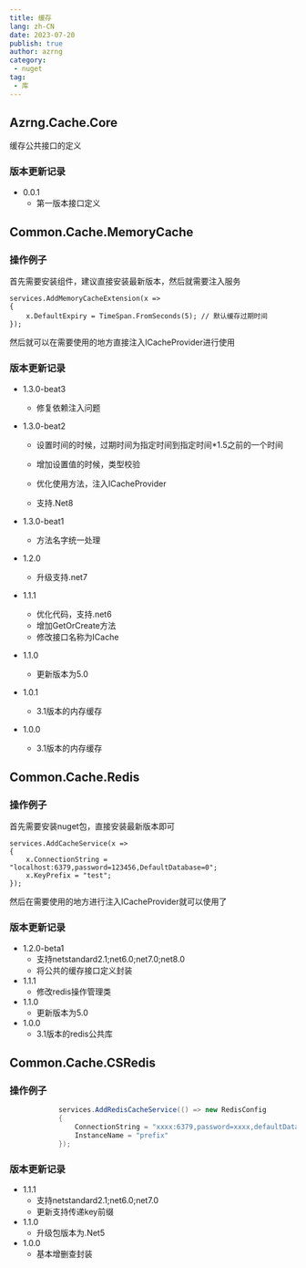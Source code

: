 ```yaml
---
title: 缓存
lang: zh-CN
date: 2023-07-20
publish: true
author: azrng
category:
 - nuget
tag:
 - 库
---
```

## Azrng.Cache.Core

缓存公共接口的定义

### 版本更新记录

* 0.0.1
  * 第一版本接口定义

## Common.Cache.MemoryCache

### 操作例子

首先需要安装组件，建议直接安装最新版本，然后就需要注入服务

```
services.AddMemoryCacheExtension(x =>
{
    x.DefaultExpiry = TimeSpan.FromSeconds(5); // 默认缓存过期时间
});
```

然后就可以在需要使用的地方直接注入ICacheProvider进行使用

### 版本更新记录

* 1.3.0-beat3
  * 修复依赖注入问题

* 1.3.0-beat2
  * 设置时间的时候，过期时间为指定时间到指定时间*1.5之前的一个时间

  * 增加设置值的时候，类型校验

  * 优化使用方法，注入ICacheProvider

  * 支持.Net8

* 1.3.0-beat1
  * 方法名字统一处理

* 1.2.0
  * 升级支持.net7

* 1.1.1
  * 优化代码，支持.net6
  * 增加GetOrCreate方法
  * 修改接口名称为ICache

* 1.1.0

  * 更新版本为5.0  

* 1.0.1

  * 3.1版本的内存缓存

* 1.0.0

  * 3.1版本的内存缓存

## Common.Cache.Redis

### 操作例子

首先需要安装nuget包，直接安装最新版本即可

```
services.AddCacheService(x =>
{
    x.ConnectionString = "localhost:6379,password=123456,DefaultDatabase=0";
    x.KeyPrefix = "test";
});
```

然后在需要使用的地方进行注入ICacheProvider就可以使用了

### 版本更新记录

* 1.2.0-beta1
  * 支持netstandard2.1;net6.0;net7.0;net8.0
  * 将公共的缓存接口定义封装
* 1.1.1
  *  修改redis操作管理类
* 1.1.0
  * 更新版本为5.0 
* 1.0.0
  * 3.1版本的redis公共库

## Common.Cache.CSRedis

### 操作例子

``` c#
            services.AddRedisCacheService(() => new RedisConfig
            {
                ConnectionString = "xxxx:6379,password=xxxx,defaultDatabase=0",
                InstanceName = "prefix"
            });
```

### 版本更新记录

* 1.1.1
  * 支持netstandard2.1;net6.0;net7.0
  * 更新支持传递key前缀
* 1.1.0
  * 升级包版本为.Net5
* 1.0.0
  * 基本增删查封装 